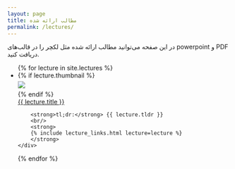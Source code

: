 ```yaml
---
layout: page
title: مطالب ارائه شده
permalink: /lectures/
---
```


در این صفحه می‌توانید مطالب ارائه شده مثل لکچر را در قالب‌های powerpoint و PDF دریافت کنید.


<ul id="archive">
{% for lecture in site.lectures %}
<li class="archiveposturl" style="background: transparent">
<div class="lecture-container">
    {% if lecture.thumbnail %}
    <div class="thumbnail">
      <div class="center-cropped" style="margin-top:5px;margin-bottom:5px;background-image: url('{{ lecture.thumbnail | prepend: site.baseurl }}');">
        <img src="{{ lecture.thumbnail | prepend: site.baseurl }}"/>
      </div>
    </div>
    {% endif %}
    <div class="content">
        <span><a href="
            {% if lecture.slides contains '://' %}
              {{ lecture.slides }} 
            {% else %}
              {{ lecture.slides | prepend: site.baseurl }} 
            {% endif %}">{{ lecture.title }}</a></span><br>

        <strong>tl;dr:</strong> {{ lecture.tldr }}
        <br/>
        <strong>
        {% include lecture_links.html lecture=lecture %}
        </strong>
    </div>
</div>
</li>
{% endfor %}
</ul>